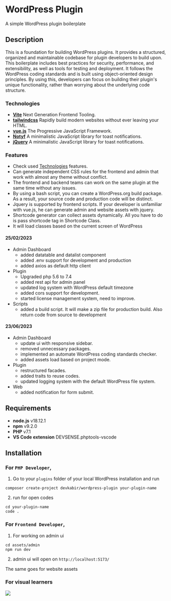 # WordPress Plugin #
A simple WordPress plugin boilerplate

## Description ##

This is a foundation for building WordPress plugins. It provides a structured, organized and maintainable codebase for
plugin developers to build upon. This boilerplate includes best practices for security, performance, and extensibility,
as well as tools for testing and deployment. It follows the WordPress coding standards and is built using object-oriented
design principles. By using this, developers can focus on building their plugin's unique functionality, rather than
worrying about the underlying code structure.

### Technologies ###

- [**Vite**](https://vitejs.dev/) Next Generation Frontend Tooling.
- [**tailwindcss**](https://tailwindcss.com/) Rapidly build modern websites without ever leaving your HTML.
- [**vue.js**](https://vuejs.org/) The Progressive JavaScript Framework.
- [**Notyf**](https://github.com/caroso1222/notyf) A minimalistic JavaScript library for toast notifications.
- [**jQuery**](https://jquery.com/) A minimalistic JavaScript library for toast notifications.

### Features ###

- Check used [Technologies](#technologies) features.
- Can generate independent CSS rules for the frontend and admin that work with almost any theme without conflict.
- The frontend and backend teams can work on the same plugin at the same time without any issues.
- By using a bash script, you can create a WordPress.org build package. As a result, your source code and production code will be distinct.
- Jquery is supported by frontend scripts. If your developer is unfamiliar with vue.js, he can generate admin and website assets with jquery.
- Shortcode generator can collect assets dynamically. All you have to do is pass shortcode tag in Shortcode Class.
- It will load classes based on the current screen of WordPress

#### 25/02/2023 ####
- Admin Dashboard
    - added datatable and datalist component
    - added .env support for development and production
    - added axios as default http client
- Plugin
    - Upgraded php 5.6 to 7.4
    - added rest api for admin panel
    - updated log system with WordPress default timezone
    - added cors support for development.
    - started license management system, need to improve.
- Scripts
    - added a build script. It will make a zip file for production build. Also return code from source to development

#### 23/06/2023 ####
- Admin Dashboard
  - update ui with responsive sidebar.
  - removed unnecessary packages.
  - implemented an automate WordPress coding standards checker.
  - added assets load based on project mode.
- Plugin
  - restructured facades.
  - added traits to reuse codes.
  - updated logging system with the default WordPress file system.
- Web
  - added notification for form submit.


## Requirements ##
- **node.js** v18.12.1
- **npm** v9.2.0
- **PHP** v7.1
- **VS Code extension** DEVSENSE.phptools-vscode

## Installation ##

### For `PHP Developer`, ###

1. Go to your `plugins` folder of your local WordPress installation and run
```shell
composer create-project devkabir/wordpress-plugin your-plugin-name
```
2. run for open codes
```shell
cd your-plugin-name
code .
```
### For `Frontend Developer`, ###
1. For working on admin ui
```shell
cd assets/admin
npm run dev
```
2. admin ui will open on `http://localhost:5173/`

The same goes for website assets

### For visual learners ###
![](https://youtu.be/ZXu4Y2Wt3-k)



